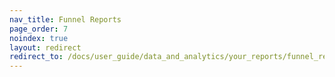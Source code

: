 ```yaml
---
nav_title: Funnel Reports
page_order: 7
noindex: true
layout: redirect
redirect_to: /docs/user_guide/data_and_analytics/your_reports/funnel_reports/
---
```

